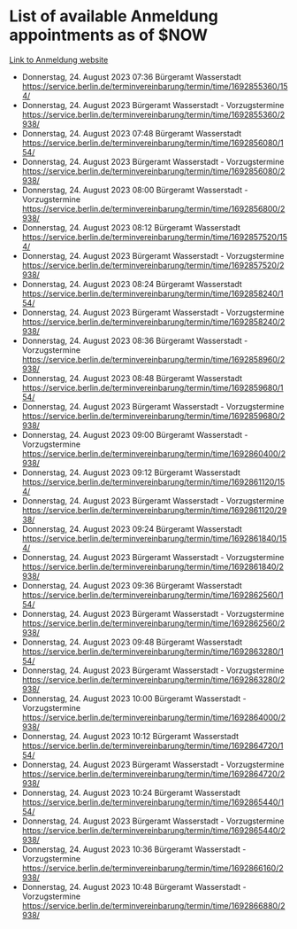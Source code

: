 # List of available Anmeldung appointments as of $NOW
[Link to Anmeldung website](https://service.berlin.de/terminvereinbarung/termin/tag.php?termin=1&anliegen[]=120686&dienstleisterlist=122210,122217,327316,122219,327312,122227,327314,122231,327346,122243,327348,122254,122252,329742,122260,329745,122262,329748,122271,327278,122273,327274,122277,327276,330436,122280,327294,122282,327290,122284,327292,122291,327270,122285,327266,122286,327264,122296,327268,150230,329760,122297,327286,122294,327284,122312,329763,122314,329775,122304,327330,122311,327334,122309,327332,317869,122281,327352,122279,329772,122283,122276,327324,122274,327326,122267,329766,122246,327318,122251,327320,122257,327322,122208,327298,122226,327300&herkunft=http%3A%2F%2Fservice.berlin.de%2Fdienstleistung%2F120686%2F)
- Donnerstag, 24. August 2023 07:36 Bürgeramt Wasserstadt https://service.berlin.de/terminvereinbarung/termin/time/1692855360/154/
- Donnerstag, 24. August 2023  Bürgeramt Wasserstadt - Vorzugstermine https://service.berlin.de/terminvereinbarung/termin/time/1692855360/2938/
- Donnerstag, 24. August 2023 07:48 Bürgeramt Wasserstadt https://service.berlin.de/terminvereinbarung/termin/time/1692856080/154/
- Donnerstag, 24. August 2023  Bürgeramt Wasserstadt - Vorzugstermine https://service.berlin.de/terminvereinbarung/termin/time/1692856080/2938/
- Donnerstag, 24. August 2023 08:00 Bürgeramt Wasserstadt - Vorzugstermine https://service.berlin.de/terminvereinbarung/termin/time/1692856800/2938/
- Donnerstag, 24. August 2023 08:12 Bürgeramt Wasserstadt https://service.berlin.de/terminvereinbarung/termin/time/1692857520/154/
- Donnerstag, 24. August 2023  Bürgeramt Wasserstadt - Vorzugstermine https://service.berlin.de/terminvereinbarung/termin/time/1692857520/2938/
- Donnerstag, 24. August 2023 08:24 Bürgeramt Wasserstadt https://service.berlin.de/terminvereinbarung/termin/time/1692858240/154/
- Donnerstag, 24. August 2023  Bürgeramt Wasserstadt - Vorzugstermine https://service.berlin.de/terminvereinbarung/termin/time/1692858240/2938/
- Donnerstag, 24. August 2023 08:36 Bürgeramt Wasserstadt - Vorzugstermine https://service.berlin.de/terminvereinbarung/termin/time/1692858960/2938/
- Donnerstag, 24. August 2023 08:48 Bürgeramt Wasserstadt https://service.berlin.de/terminvereinbarung/termin/time/1692859680/154/
- Donnerstag, 24. August 2023  Bürgeramt Wasserstadt - Vorzugstermine https://service.berlin.de/terminvereinbarung/termin/time/1692859680/2938/
- Donnerstag, 24. August 2023 09:00 Bürgeramt Wasserstadt - Vorzugstermine https://service.berlin.de/terminvereinbarung/termin/time/1692860400/2938/
- Donnerstag, 24. August 2023 09:12 Bürgeramt Wasserstadt https://service.berlin.de/terminvereinbarung/termin/time/1692861120/154/
- Donnerstag, 24. August 2023  Bürgeramt Wasserstadt - Vorzugstermine https://service.berlin.de/terminvereinbarung/termin/time/1692861120/2938/
- Donnerstag, 24. August 2023 09:24 Bürgeramt Wasserstadt https://service.berlin.de/terminvereinbarung/termin/time/1692861840/154/
- Donnerstag, 24. August 2023  Bürgeramt Wasserstadt - Vorzugstermine https://service.berlin.de/terminvereinbarung/termin/time/1692861840/2938/
- Donnerstag, 24. August 2023 09:36 Bürgeramt Wasserstadt https://service.berlin.de/terminvereinbarung/termin/time/1692862560/154/
- Donnerstag, 24. August 2023  Bürgeramt Wasserstadt - Vorzugstermine https://service.berlin.de/terminvereinbarung/termin/time/1692862560/2938/
- Donnerstag, 24. August 2023 09:48 Bürgeramt Wasserstadt https://service.berlin.de/terminvereinbarung/termin/time/1692863280/154/
- Donnerstag, 24. August 2023  Bürgeramt Wasserstadt - Vorzugstermine https://service.berlin.de/terminvereinbarung/termin/time/1692863280/2938/
- Donnerstag, 24. August 2023 10:00 Bürgeramt Wasserstadt - Vorzugstermine https://service.berlin.de/terminvereinbarung/termin/time/1692864000/2938/
- Donnerstag, 24. August 2023 10:12 Bürgeramt Wasserstadt https://service.berlin.de/terminvereinbarung/termin/time/1692864720/154/
- Donnerstag, 24. August 2023  Bürgeramt Wasserstadt - Vorzugstermine https://service.berlin.de/terminvereinbarung/termin/time/1692864720/2938/
- Donnerstag, 24. August 2023 10:24 Bürgeramt Wasserstadt https://service.berlin.de/terminvereinbarung/termin/time/1692865440/154/
- Donnerstag, 24. August 2023  Bürgeramt Wasserstadt - Vorzugstermine https://service.berlin.de/terminvereinbarung/termin/time/1692865440/2938/
- Donnerstag, 24. August 2023 10:36 Bürgeramt Wasserstadt - Vorzugstermine https://service.berlin.de/terminvereinbarung/termin/time/1692866160/2938/
- Donnerstag, 24. August 2023 10:48 Bürgeramt Wasserstadt - Vorzugstermine https://service.berlin.de/terminvereinbarung/termin/time/1692866880/2938/
